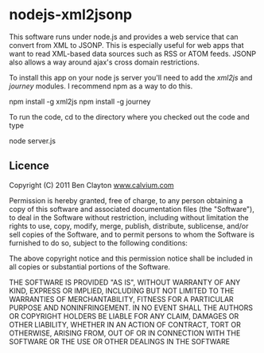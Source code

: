 nodejs-xml2jsonp
================

This software runs under node.js and provides a web service that can convert from XML to JSONP. This is especially
useful for web apps that want to read XML-based data sources such as RSS or ATOM feeds. JSONP also allows a way around
ajax's cross domain restrictions.

To install this app on your node js server you'll need to add the _xml2js_ and _journey_ modules. I recommend npm as
a way to do this.

 npm install -g xml2js
 npm install -g journey

To run the code, cd to the directory where you checked out the code and type

 node server.js

Licence
-------

 Copyright (C) 2011 Ben Clayton www.calvium.com

 Permission is hereby granted, free of charge, to any person obtaining a copy
 of this software and associated documentation files (the "Software"), to deal
 in the Software without restriction, including without limitation the rights
 to use, copy, modify, merge, publish, distribute, sublicense, and/or sell
 copies of the Software, and to permit persons to whom the Software is
 furnished to do so, subject to the following conditions:

 The above copyright notice and this permission notice shall be included in
 all copies or substantial portions of the Software.

 THE SOFTWARE IS PROVIDED "AS IS", WITHOUT WARRANTY OF ANY KIND, EXPRESS OR
 IMPLIED, INCLUDING BUT NOT LIMITED TO THE WARRANTIES OF MERCHANTABILITY,
 FITNESS FOR A PARTICULAR PURPOSE AND NONINFRINGEMENT. IN NO EVENT SHALL THE
 AUTHORS OR COPYRIGHT HOLDERS BE LIABLE FOR ANY CLAIM, DAMAGES OR OTHER
 LIABILITY, WHETHER IN AN ACTION OF CONTRACT, TORT OR OTHERWISE, ARISING FROM,
 OUT OF OR IN CONNECTION WITH THE SOFTWARE OR THE USE OR OTHER DEALINGS IN
 THE SOFTWARE